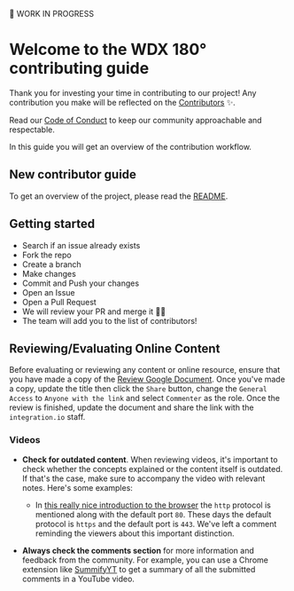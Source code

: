 🚧 WORK IN PROGRESS

# Welcome to the WDX 180° contributing guide 

Thank you for investing your time in contributing to our project! Any contribution you make will be reflected on the [Contributors](README.md#contribute) :sparkles:.

Read our [Code of Conduct](CODE_OF_CONDUCT.md) to keep our community approachable and respectable.

In this guide you will get an overview of the contribution workflow.

## New contributor guide

To get an overview of the project, please read the [README](README.md). 

## Getting started

- Search if an issue already exists []()
- Fork the repo
- Create a branch
- Make changes
- Commit and Push your changes
- Open an Issue
- Open a Pull Request
- We will review your PR and merge it :tada::tada:
- The team will add you to the list of contributors! []()

## Reviewing/Evaluating Online Content

Before evaluating or reviewing any content or online resource, ensure that you have made a copy of the [Review Google Document](https://docs.google.com/document/d/1CRaejbYTLorucBXauv2Z-FEqXtYB5K1hdsZu7496YEc/copy). Once you've made a copy, update the title then click the `Share` button, change the `General Access` to `Anyone with the link` and select `Commenter` as the role. Once the review is finished, update the document and share the link with the `integration.io` staff. 

### Videos

- **Check for outdated content**. When reviewing videos, it's important to check whether the concepts explained or the content itself is outdated. If that's the case, make sure to accompany the video with relevant notes. Here's some examples:

  - In [this really nice introduction to the browser](https://www.youtube.com/watch?v=DuSURHrZG6I) the `http` protocol is mentioned along with the default port `80`. These days the default protocol is `https` and the default port is `443`. We've left a comment reminding the viewers about this important distinction.

- **Always check the comments section** for more information and feedback from the community. For example, you can use a Chrome extension like [SummifyYT](https://chrome.google.com/webstore/detail/summifyyt-summarize-youtu/mcjgidambippeaajehcfimmephgholco) to get a summary of all the submitted comments in a YouTube video.